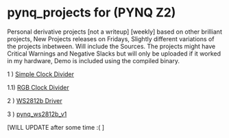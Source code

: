 # pynq_projects for (PYNQ Z2)
Personal derivative projects [not a writeup] [weekly] based on other brilliant projects,
New Projects releases on Fridays, Slightly different variations of the projects inbetween.
Will include the Sources. The projects might have Critical Warnings and Negative Slacks but will only be uploaded if it worked in my hardware, Demo is included using the compiled binary.

1 ) [Simple Clock Divider](https://github.com/ZeroX29a/pynq_clock_Divider_with_sw)

1.1) [RGB Clock Divider](https://github.com/ZeroX29a/pynq_rgb_with_ClockDivider)

2 ) [WS2812b Driver](https://github.com/ZeroX29a/pynq_ws2812b_anfry)

3 ) [pynq_ws2812b_v1](https://github.com/ZeroX29a/pynq_ws2812b_v1)

[WILL UPDATE after some time :( ]
